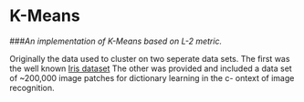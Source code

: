 # K-Means
###_An implementation of K-Means based on L-2 metric._

Originally the data used to cluster on two seperate data sets. The first was the well known [Iris dataset](https://archive.ics.uci.edu/ml/datasets/Iris)
The other was provided and included a data set of ~200,000 image patches for dictionary learning in the c-
ontext of image recognition. 
